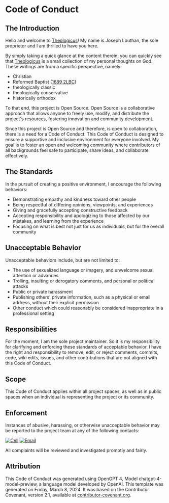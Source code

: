 # Code of Conduct

## The Introduction

Hello and welcome to [Theologicus](https://theologic.us/)! My name is Joseph Louthan, the sole proprietor and I am thrilled to have you here.

By simply taking a quick glance at the content therein, you can quickly see that [Theologicus](https://theologic.us/) is a small collection of my personal thoughts on God. These writings are from a specific perspective, namely:

- Christian
- Reformed Baptist ([1689 2LBC](https://theologic.us/confession-1689/))
- theologically classic
- theologically conservative
- historically orthodox

To that end, this project is Open Source. Open Source is a collaborative approach that allows anyone to freely use, modify, and distribute the project's resources, fostering innovation and community development.

Since this project is Open Source and therefore, is open to collaboration, there is a need for a Code of Conduct. This Code of Conduct is designed to ensure a supportive and inclusive environment for everyone involved. My goal is to foster an open and welcoming community where contributors of all backgrounds feel safe to participate, share ideas, and collaborate effectively.

## The Standards

In the pursuit of creating a positive environment, I encourage the following behaviors:

- Demonstrating empathy and kindness toward other people
- Being respectful of differing opinions, viewpoints, and experiences
- Giving and gracefully accepting constructive feedback
- Accepting responsibility and apologizing to those affected by our mistakes, and learning from the experience
- Focusing on what is best not just for us as individuals, but for the overall community

## Unacceptable Behavior

Unacceptable behaviors include, but are not limited to:

- The use of sexualized language or imagery, and unwelcome sexual attention or advances
- Trolling, insulting or derogatory comments, and personal or political attacks
- Public or private harassment
- Publishing others' private information, such as a physical or email address, without their explicit permission
- Other conduct which could reasonably be considered inappropriate in a professional setting

## Responsibilities

For the moment, I am the sole project maintainer. So it is my responsibility for clarifying and enforcing these standards of acceptable behavior. I have the right and responsibility to remove, edit, or reject comments, commits, code, wiki edits, issues, and other contributions that are not aligned with this Code of Conduct.

## Scope

This Code of Conduct applies within all project spaces, as well as in public spaces when an individual is representing the project or its community.

## Enforcement

Instances of abusive, harassing, or otherwise unacceptable behavior may be reported to the project team at any of the following contacts:

[![Cell](https://img.shields.io/badge/SMS-joseph-437790?style=for-the-badge&logo=Apple)](sms:8177071486) [![Email](https://img.shields.io/badge/Email-joseph-success?style=for-the-badge&logo=Minutemailer)](mailto:joe@theologic.us)

All complaints will be reviewed and investigated promptly and fairly.

## Attribution

This Code of Conduct was generated using OpenGPT 4, Model chatgpt-4-model-preview, a language model developed by OpenAI. This template was generated on Friday, March 8, 2024. It was based on the Contributor Covenant, version 2.1, available at [contributor-covenant.org](https://www.contributor-covenant.org/version/2/1/code_of_conduct/).
